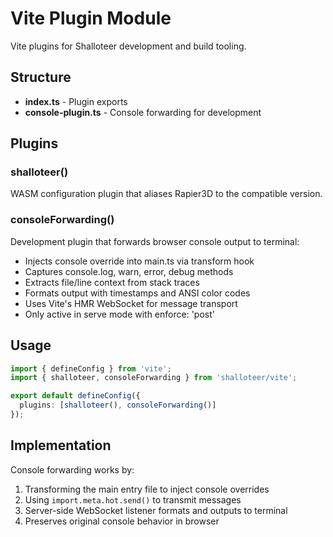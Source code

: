 # Vite Plugin Module

Vite plugins for Shalloteer development and build tooling.

## Structure

- **index.ts** - Plugin exports
- **console-plugin.ts** - Console forwarding for development

## Plugins

### shalloteer()
WASM configuration plugin that aliases Rapier3D to the compatible version.

### consoleForwarding()
Development plugin that forwards browser console output to terminal:
- Injects console override into main.ts via transform hook
- Captures console.log, warn, error, debug methods
- Extracts file/line context from stack traces
- Formats output with timestamps and ANSI color codes
- Uses Vite's HMR WebSocket for message transport
- Only active in serve mode with enforce: 'post'

## Usage

```typescript
import { defineConfig } from 'vite';
import { shalloteer, consoleForwarding } from 'shalloteer/vite';

export default defineConfig({
  plugins: [shalloteer(), consoleForwarding()]
});
```

## Implementation

Console forwarding works by:
1. Transforming the main entry file to inject console overrides
2. Using `import.meta.hot.send()` to transmit messages
3. Server-side WebSocket listener formats and outputs to terminal
4. Preserves original console behavior in browser